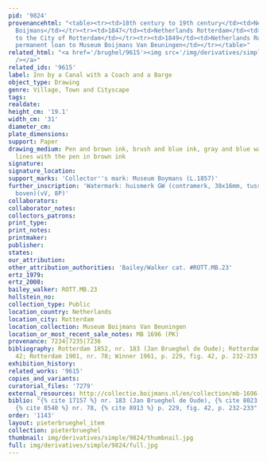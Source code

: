 ```yaml
---
pid: '9824'
provenancehtml: "<table><tr><td>18th century to 19th century</td><td>Netherlands Utrecht</td><td>F.J.O.
  Boijmans</td></tr><tr><td>1847</td><td>Netherlands Rotterdam</td><td>Bequeathed
  to the City of Rotterdam</td></tr><tr><td>1849</td><td>Netherlands Rotterdam</td><td>On
  permanent loan to Museum Boijmans Van Beuningen</td></tr></table>"
related_html: "<a href='/brughel/9615'><img src='/img/derivatives/simple/9615/thumbnail.jpg'
  /></a>"
related_ids: '9615'
label: Inn by a Canal with a Coach and a Barge
object_type: Drawing
genre: Village, Town and Cityscape
tags:
realdate:
height_cm: '19.1'
width_cm: '31'
diameter_cm:
plate_dimensions:
support: Paper
drawing_medium: Pen and brown ink, brush and blue ink, gray and blue wash, framing
  lines with the pen in brown ink
signature:
signature_location:
support_marks: 'Collector''s mark: Museum Boymans (L.1857)'
further_inscription: 'Watermark: huismerk GW (contramerk, 38x16mm, tussen P3-4 van
  boven)(vV, 8P)'
collaborators:
collaborator_notes:
collectors_patrons:
print_type:
print_notes:
printmaker:
publisher:
states:
our_attribution:
other_attribution_authorities: 'Bailey/Walker cat. #ROTT.MB.23'
ertz_1979:
ertz_2008:
bailey_walker: ROTT.MB.23
hollstein_no:
collection_type: Public
location_country: Netherlands
location_city: Rotterdam
location_collection: Museum Boijmans Van Beuningen
location_or_most_recent_sale_notes: MB 1696 (PK)
provenance: 7234|7235|7236
bibliography: Rotterdam 1852, nr. 183 (Jan Brueghel de Oude); Rotterdam 1869, nr.
  42; Rotterdam 1901, nr. 78; Winner 1961, p. 229, fig. 42, p. 232-233
exhibition_history:
related_works: '9615'
copies_and_variants:
curatorial_files: '7279'
external_resources: http://collectie.boijmans.nl/en/collection/mb-1696-(pk)
biblio: "{% cite 17157 %} nr. 183 (Jan Brueghel de Oude), {% cite 8023 %} nr. 42,
  {% cite 8540 %} nr. 78, {% cite 8913 %} p. 229, fig. 42, p. 232-233"
order: '1143'
layout: pieterbrueghel_item
collection: pieterbrueghel
thumbnail: img/derivatives/simple/9824/thumbnail.jpg
full: img/derivatives/simple/9824/full.jpg
---
```

